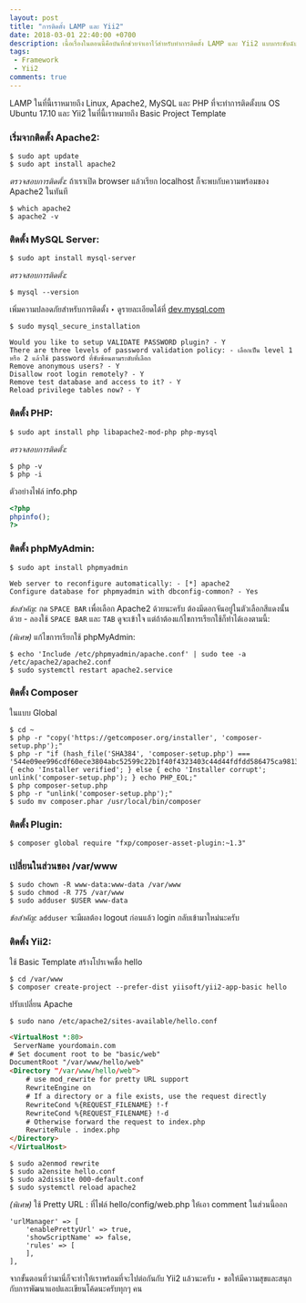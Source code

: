 ```yaml
---
layout: post
title: "การติดตั้ง LAMP และ Yii2"
date: 2018-03-01 22:40:00 +0700
description: เนื้อเรื่องในตอนนี้คือบันทึกช่วยจำเอาไว้สำหรับทำการติดตั้ง LAMP และ Yii2 แบบกระชับฉับไว
tags:
 - Framework
 - Yii2
comments: true
---
```

LAMP ในที่นี้เราหมายถึง Linux, Apache2, MySQL และ PHP ที่จะทำการติดตั้งบน OS Ubuntu 17.10 และ Yii2 ในที่นี้เราหมายถึง Basic Project Template

### เริ่มจากติดตั้ง Apache2:
```
$ sudo apt update
$ sudo apt install apache2
```

*ตรวจสอบการติดตั้ง:*
ถ้าเราเปิด browser แล้วเรียก localhost ก็จะพบกับความพร้อมของ Apache2 ในทันที

```
$ which apache2
$ apache2 -v
```

### ติดตั้ง MySQL Server:
```
$ sudo apt install mysql-server
```

*ตรวจสอบการติดตั้ง:*
```
$ mysql --version
```
เพิ่มความปลอดภัยสำหรับการติดตั้ง ‣ ดูรายละเอียดได้ที่ [dev.mysql.com](https://dev.mysql.com/doc/refman/5.7/en/mysql-secure-installation.html)
```
$ sudo mysql_secure_installation
```

```
Would you like to setup VALIDATE PASSWORD plugin? - Y
There are three levels of password validation policy: - เลือกเป็น level 1 หรือ 2 แล้วใช้ password ที่ซับซ้อนตามระดับที่เลือก
Remove anonymous users? - Y
Disallow root login remotely? - Y
Remove test database and access to it? - Y
Reload privilege tables now? - Y
```

### ติดตั้ง PHP:
```
$ sudo apt install php libapache2-mod-php php-mysql
```

   *ตรวจสอบการติดตั้ง:*
```
$ php -v
$ php -i
```
ตัวอย่างไฟล์ info.php
```php
<?php
phpinfo();
?>
```

### ติดตั้ง phpMyAdmin:
```
$ sudo apt install phpmyadmin
```

```
Web server to reconfigure automatically: - [*] apache2
Configure database for phpmyadmin with dbconfig-common? - Yes
```
*ข้อสำคัญ:* กด `SPACE BAR` เพื่อเลือก Apache2 ด้วยนะครับ ต้องมีดอกจันอยู่ในตัวเลือกสีแดงนั้นด้วย - ลองใช้ `SPACE BAR` และ `TAB` ดูจะเข้าใจ แต่ถ้าต้องแก้ไขการเรียกใช้ก็ทำได้เองตามนี้:

*(พิเศษ)* แก้ไขการเรียกใช้ phpMyAdmin:
```
$ echo 'Include /etc/phpmyadmin/apache.conf' | sudo tee -a /etc/apache2/apache2.conf
$ sudo systemctl restart apache2.service
```

### ติดตั้ง Composer
ในแบบ Global
```
$ cd ~
$ php -r "copy('https://getcomposer.org/installer', 'composer-setup.php');"
$ php -r "if (hash_file('SHA384', 'composer-setup.php') === '544e09ee996cdf60ece3804abc52599c22b1f40f4323403c44d44fdfdd586475ca9813a858088ffbc1f233e9b180f061') { echo 'Installer verified'; } else { echo 'Installer corrupt'; unlink('composer-setup.php'); } echo PHP_EOL;"
$ php composer-setup.php
$ php -r "unlink('composer-setup.php');"
$ sudo mv composer.phar /usr/local/bin/composer
```
### ติดตั้ง Plugin:
```
$ composer global require "fxp/composer-asset-plugin:~1.3"
```

### เปลี่ยนในส่วนของ /var/www
```
$ sudo chown -R www-data:www-data /var/www
$ sudo chmod -R 775 /var/www
$ sudo adduser $USER www-data
```
*ข้อสำคัญ:* `adduser` จะมีผลต้อง logout ก่อนแล้ว login กลับเข้ามาใหม่นะครับ

### ติดตั้ง Yii2:
ใช้ Basic Template สร้างโปรเจคชื่อ hello

```
$ cd /var/www
$ composer create-project --prefer-dist yiisoft/yii2-app-basic hello
```

ปรับเปลี่ยน Apache
```
$ sudo nano /etc/apache2/sites-available/hello.conf
```

```html
<VirtualHost *:80>
 ServerName yourdomain.com
# Set document root to be "basic/web"
DocumentRoot "/var/www/hello/web"
<Directory "/var/www/hello/web">
    # use mod_rewrite for pretty URL support
    RewriteEngine on
    # If a directory or a file exists, use the request directly
    RewriteCond %{REQUEST_FILENAME} !-f
    RewriteCond %{REQUEST_FILENAME} !-d
    # Otherwise forward the request to index.php
    RewriteRule . index.php
</Directory>
</VirtualHost>
```

```
$ sudo a2enmod rewrite
$ sudo a2ensite hello.conf
$ sudo a2dissite 000-default.conf
$ sudo systemctl reload apache2
```

*(พิเศษ)* ใช้ Pretty URL : ที่ไฟล์ hello/config/web.php ให้เอา comment ในส่วนนี้ออก
```
'urlManager' => [
    'enablePrettyUrl' => true,
    'showScriptName' => false,
    'rules' => [
    ],
],
```
จากขั้นตอนที่ว่ามานี่ก็จะทำให้เราพร้อมที่จะไปต่อกันกับ Yii2 แล้วนะครับ ‣ ขอให้มีความสุขและสนุกกับการพัฒนาแอปและเขียนโค้ดนะครับทุกๆ คน
